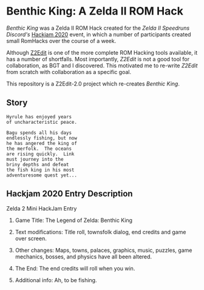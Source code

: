 # Benthic King: A Zelda II ROM Hack

_Benthic King_ was a Zelda II ROM Hack created for the _Zelda II Speedruns
Discord's_ [Hackjam 2020](https://eab.xyz/hackjam) event, in which a
number of participants created small RomHacks over the course of a week.

Although [Z2Edit](https://github.com/cfrantz/z2edit) is one of the more
complete ROM Hacking tools available, it has a number of shortfalls.
Most importantly, _Z2Edit_ is not a good tool for collaboration, as BGT
and I discovered.  This motivated me to re-write _Z2Edit_ from scratch
with collaboration as a specific goal.

This repository is a Z2Edit-2.0 project which re-creates _Benthic King_.

## Story

```
Hyrule has enjoyed years
of uncharacteristic peace.

Bagu spends all his days
endlessly fishing, but now
he has angered the king of
the merfolk.  The oceans
are rising quickly.  Link
must journey into the
briny depths and defeat
the fish king in his most
adventuresome quest yet...
```

## Hackjam 2020 Entry Description

Zelda 2 Mini HackJam Entry

1. Game Title:
The Legend of Zelda: Benthic King

2. Text modifications: 
Title roll, townsfolk dialog, end credits and game over screen.

3. Other changes:
Maps, towns, palaces, graphics, music, puzzles, game mechanics, bosses,
and physics have all been altered.

4. The End:
The end credits will roll when you win.

5. Additional info:
Ah, to be fishing.
